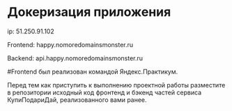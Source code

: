# Докеризация приложения

ip: 51.250.91.102

Frontend: happy.nomoredomainsmonster.ru

Backend: api.happy.nomoredomainsmonster.ru

#Frontend был реализован командой Яндекс.Практикум.

Перед тем как приступить к выполнению проектной работы разместите в репозитории исходный код фронтенд и бэкенд частей сервиса КупиПодариДай, реализованного вами ранее.
